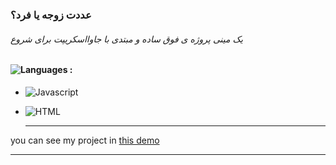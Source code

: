 ### عددت زوجه یا فرد؟
###### یک مینی پروژه ی فوق ساده و مبتدی با جاوااسکریپت برای شروع
#### ![Languages](https://img.shields.io/github/languages/count/zeynab-jalalian/landing-page-movie) :
 - ![Javascript](https://img.shields.io/badge/javascript-yellow)
 - ![HTML](https://img.shields.io/badge/Html-orange)
   
   ---
 you can see my project in [this demo](https://)
  ___
